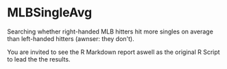 # MLBSingleAvg
Searching whether right-handed MLB hitters hit more singles on average than left-handed hitters (awnser: they don't).

You are invited to see the R Markdown report aswell as the original R Script to lead the the results.
